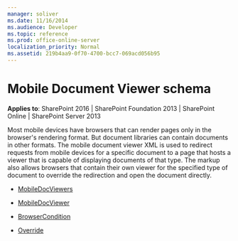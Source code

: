 ```yaml
---
manager: soliver
ms.date: 11/16/2014
ms.audience: Developer
ms.topic: reference
ms.prod: office-online-server
localization_priority: Normal
ms.assetid: 219b4aa9-0f70-4700-bcc7-069acd056b95
---
```


# Mobile Document Viewer schema

**Applies to**: SharePoint 2016 | SharePoint Foundation 2013 | SharePoint Online | SharePoint Server 2013

Most mobile devices have browsers that can render pages only in the browser's rendering format. But document libraries can contain documents in other formats. The mobile document viewer XML is used to redirect requests from mobile devices for a specific document to a page that hosts a viewer that is capable of displaying documents of that type. The markup also allows browsers that contain their own viewer for the specified type of document to override the redirection and open the document directly.

- [MobileDocViewers](mobiledocviewers-mobile-document-viewer.md)

- [MobileDocViewer](mobiledocviewer-mobile-document-viewer.md)

- [BrowserCondition](browsercondition-mobile-document-viewer.md)

- [Override](override-mobile-document-viewer.md)








